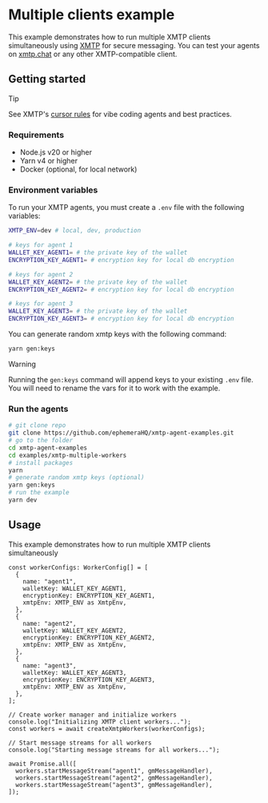 # Multiple clients example

This example demonstrates how to run multiple XMTP clients simultaneously using [XMTP](mdc:https:/xmtp.org) for secure messaging. You can test your agents on [xmtp.chat](mdc:https:/xmtp.chat) or any other XMTP-compatible client.

## Getting started

> [!TIP]
> See XMTP's [cursor rules](/.cursor/README.md) for vibe coding agents and best practices.

### Requirements

- Node.js v20 or higher
- Yarn v4 or higher
- Docker (optional, for local network)

### Environment variables

To run your XMTP agents, you must create a `.env` file with the following variables:

```bash
XMTP_ENV=dev # local, dev, production

# keys for agent 1
WALLET_KEY_AGENT1= # the private key of the wallet
ENCRYPTION_KEY_AGENT1= # encryption key for local db encryption

# keys for agent 2
WALLET_KEY_AGENT2= # the private key of the wallet
ENCRYPTION_KEY_AGENT2= # encryption key for local db encryption

# keys for agent 3
WALLET_KEY_AGENT3= # the private key of the wallet
ENCRYPTION_KEY_AGENT3= # encryption key for local db encryption
```

You can generate random xmtp keys with the following command:

```bash
yarn gen:keys
```

> [!WARNING]
> Running the `gen:keys` command will append keys to your existing `.env` file.
> You will need to rename the vars for it to work with the example.

### Run the agents

```bash
# git clone repo
git clone https://github.com/ephemeraHQ/xmtp-agent-examples.git
# go to the folder
cd xmtp-agent-examples
cd examples/xmtp-multiple-workers
# install packages
yarn
# generate random xmtp keys (optional)
yarn gen:keys
# run the example
yarn dev
```

## Usage

This example demonstrates how to run multiple XMTP clients simultaneously

```tsx
const workerConfigs: WorkerConfig[] = [
  {
    name: "agent1",
    walletKey: WALLET_KEY_AGENT1,
    encryptionKey: ENCRYPTION_KEY_AGENT1,
    xmtpEnv: XMTP_ENV as XmtpEnv,
  },
  {
    name: "agent2",
    walletKey: WALLET_KEY_AGENT2,
    encryptionKey: ENCRYPTION_KEY_AGENT2,
    xmtpEnv: XMTP_ENV as XmtpEnv,
  },
  {
    name: "agent3",
    walletKey: WALLET_KEY_AGENT3,
    encryptionKey: ENCRYPTION_KEY_AGENT3,
    xmtpEnv: XMTP_ENV as XmtpEnv,
  },
];

// Create worker manager and initialize workers
console.log("Initializing XMTP client workers...");
const workers = await createXmtpWorkers(workerConfigs);

// Start message streams for all workers
console.log("Starting message streams for all workers...");

await Promise.all([
  workers.startMessageStream("agent1", gmMessageHandler),
  workers.startMessageStream("agent2", gmMessageHandler),
  workers.startMessageStream("agent3", gmMessageHandler),
]);
```
